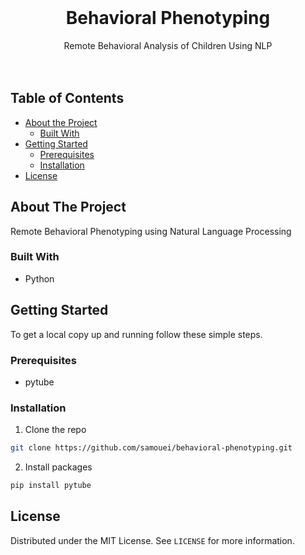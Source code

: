 
<!-- PROJECT LOGO -->
<br />
<p align="center">

  <h1 align="center">Behavioral Phenotyping</h1>

  <p align="center">
    Remote Behavioral Analysis of Children Using NLP
    <br />
    <br />
    <br />
  </p>
</p>



<!-- TABLE OF CONTENTS -->
## Table of Contents

* [About the Project](#about-the-project)
  * [Built With](#built-with)
* [Getting Started](#getting-started)
  * [Prerequisites](#prerequisites)
  * [Installation](#installation)
* [License](#license)




<!-- ABOUT THE PROJECT -->
## About The Project

Remote Behavioral Phenotyping using Natural Language Processing



### Built With

* Python



<!-- GETTING STARTED -->
## Getting Started

To get a local copy up and running follow these simple steps.

### Prerequisites

* pytube


### Installation

1. Clone the repo
```sh
git clone https://github.com/samouei/behavioral-phenotyping.git
```
2. Install packages
```sh
pip install pytube
```


<!-- LICENSE -->
## License

Distributed under the MIT License. See `LICENSE` for more information.


